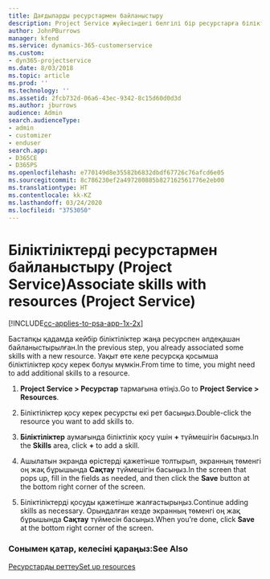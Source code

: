 ```yaml
---
title: Дағдыларды ресурстармен байланыстыру
description: Project Service жүйесіндегі белгілі бір ресурстарға біліктіліктерді байланыстыру жолы
author: JohnPBurrows
manager: kfend
ms.service: dynamics-365-customerservice
ms.custom:
- dyn365-projectservice
ms.date: 8/03/2018
ms.topic: article
ms.prod: ''
ms.technology: ''
ms.assetid: 2fcb732d-06a6-43ec-9342-8c15d60d0d3d
ms.author: jburrows
audience: Admin
search.audienceType:
- admin
- customizer
- enduser
search.app:
- D365CE
- D365PS
ms.openlocfilehash: e770149d8e35582b6832dbdf67726c76afcd6e05
ms.sourcegitcommit: 8c786230ef2a497280885b827162561776e2eb00
ms.translationtype: HT
ms.contentlocale: kk-KZ
ms.lasthandoff: 03/24/2020
ms.locfileid: "3753050"
---
```

# <a name="associate-skills-with-resources-project-service"></a><span data-ttu-id="8e933-103">Біліктіліктерді ресурстармен байланыстыру (Project Service)</span><span class="sxs-lookup"><span data-stu-id="8e933-103">Associate skills with resources (Project Service)</span></span>

[!INCLUDE[cc-applies-to-psa-app-1x-2x](../includes/cc-applies-to-psa-app-1x-2x.md)]

<span data-ttu-id="8e933-104">Бастапқы қадамда кейбір біліктіліктер жаңа ресурспен әлдеқашан байланыстырылған.</span><span class="sxs-lookup"><span data-stu-id="8e933-104">In the previous step, you already associated some skills with  a new resource.</span></span> <span data-ttu-id="8e933-105">Уақыт өте келе ресурсқа қосымша біліктіліктер қосу керек болуы мүмкін.</span><span class="sxs-lookup"><span data-stu-id="8e933-105">From time to time, you might need to add additional skills to a resource.</span></span>  
  
1.  <span data-ttu-id="8e933-106">**Project Service > Ресурстар** тармағына өтіңіз.</span><span class="sxs-lookup"><span data-stu-id="8e933-106">Go to **Project Service > Resources**.</span></span>  
  
2.  <span data-ttu-id="8e933-107">Біліктіліктер қосу керек ресурсты екі рет басыңыз.</span><span class="sxs-lookup"><span data-stu-id="8e933-107">Double-click the resource you want to add skills to.</span></span>  
  
3.  <span data-ttu-id="8e933-108">**Біліктіліктер** аумағында біліктілік қосу үшін **+** түймешігін басыңыз.</span><span class="sxs-lookup"><span data-stu-id="8e933-108">In the **Skills** area, click **+** to add a skill.</span></span>  
  
4.  <span data-ttu-id="8e933-109">Ашылатын экранда өрістерді қажетінше толтырып, экранның төменгі оң жақ бұрышында **Сақтау** түймешігін басыңыз.</span><span class="sxs-lookup"><span data-stu-id="8e933-109">In the screen that pops up, fill in the fields as needed, and then click the **Save** button at the bottom right corner of the screen.</span></span>  
  
5.  <span data-ttu-id="8e933-110">Біліктіліктерді қосуды қажетінше жалғастырыңыз.</span><span class="sxs-lookup"><span data-stu-id="8e933-110">Continue adding skills as necessary.</span></span> <span data-ttu-id="8e933-111">Орындалған кезде экранның төменгі оң жақ бұрышында **Сақтау** түймесін басыңыз.</span><span class="sxs-lookup"><span data-stu-id="8e933-111">When you’re done, click **Save** at the bottom right corner of the screen.</span></span>  
  
### <a name="see-also"></a><span data-ttu-id="8e933-112">Сонымен қатар, келесіні қараңыз:</span><span class="sxs-lookup"><span data-stu-id="8e933-112">See Also</span></span>  
 [<span data-ttu-id="8e933-113">Ресурстарды реттеу</span><span class="sxs-lookup"><span data-stu-id="8e933-113">Set up resources</span></span>](../project-service/set-up-resources.md)
